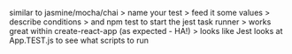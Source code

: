 similar to jasmine/mocha/chai > name your test > feed it some values > describe conditions > and npm test to start the jest task runner > works great within create-react-app (as expected - HA!) > looks like Jest looks at App.TEST.js to see what scripts to run